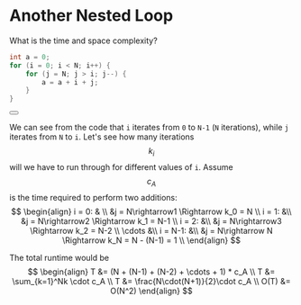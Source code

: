 # Another Nested Loop

What is the time and space complexity?

```C++
int a = 0;
for (i = 0; i < N; i++) {
    for (j = N; j > i; j--) {
        a = a + i + j;
    }
}
```

<button class="section" target="solution" show="Show solution" hide="Hide solution"></button>

<!--sec data-title="Solution" data-id="solution" data-show=false ces-->
We can see from the code that `i` iterates from `0` to `N-1` (`N` iterations), while `j` iterates from `N` to `i`. Let's see how many iterations $$k_i$$ will we have to run through for different values of `i`. Assume $$c_A$$ is the time required to perform two additions:
$$
\begin{align}
i = 0: & \\
&j = N\rightarrow1 \Rightarrow k_0 = N \\
i = 1: &\\
&j = N\rightarrow2 \Rightarrow k_1 = N-1 \\
i = 2: &\\
&j = N\rightarrow3 \Rightarrow k_2 = N-2 \\
\cdots &\\
i = N-1: &\\
&j = N\rightarrow N \Rightarrow k_N = N - (N-1) = 1 \\
\end{align}
$$

The total runtime would be 
$$
\begin{align}
T &= (N + (N-1) + (N-2) + \cdots + 1) * c_A \\
T &= \sum_{k=1}^Nk \cdot c_A \\
T &= \frac{N\cdot(N+1)}{2}\cdot c_A \\
O(T) &= O(N^2)
\end{align}
$$
<!--endsec-->